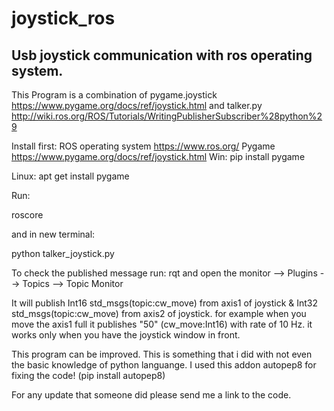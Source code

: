 # joystick_ros
Usb joystick communication with ros operating system.
-------

 This Program is a combination of pygame.joystick https://www.pygame.org/docs/ref/joystick.html
 and talker.py http://wiki.ros.org/ROS/Tutorials/WritingPublisherSubscriber%28python%29


Install first:
ROS operating system  https://www.ros.org/
Pygame  https://www.pygame.org/docs/ref/joystick.html
Win:
pip install pygame

Linux:
apt get install pygame

Run:

roscore

and in new terminal:

python talker_joystick.py

To check the published message run:
rqt      and open the monitor  --> Plugins --> Topics --> Topic Monitor

It will publish Int16 std_msgs(topic:cw_move) from axis1 of joystick & Int32 std_msgs(topic:cw_move) from axis2 of joystick.
for example when you move the axis1 full it publishes "50" (cw_move:Int16) with rate of 10 Hz.
it works only when you have the joystick window in front.

This program can be improved. This is something that i did with not even the basic knowledge of python languange. 
I used this addon autopep8 for fixing the code! (pip install autopep8)

For any update that someone did please send me a link to the code.
